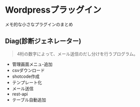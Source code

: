 # Wordpressプラッグイン

メモ的な小さなプラグインのまとめ

## Diag(診断ジェネレーター)

> 4桁の数字によって、メール送信のだし分けを行うプログラム。

- 管理画面メニュ-追加
- csvダウンロード
- shotcode作成
- テンプレート化
- メール送信
- rest-api
- テーブル自動追加